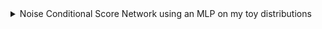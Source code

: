 <details>
<summary>Noise Conditional Score Network using an MLP on my toy distributions</summary>

I've reimplemented a Noise Conditional Score Network (NSCN) based on the "[Generative Modeling by Estimating Gradients of the Data Distribution](https://arxiv.org/abs/1907.05600)" paper by Yang Song and Stefano Ermon. My NSCN is a $3$-layer MLP with soft plus activation functions since the authors also used a similar architecture on their toy examples.


We trained our model with 1000 epochs (about 7-8 min of training). The first column gives vector fields corresponding to the estimated score functions for perturbed data distributions with $\sigma=0.01$. The second column shows generated samples in red and real samples in blue. The last column also shows a partial trajectory by the Annealed Langevin Dynamics (ignoring the first 250 steps). The score of a distribution $p(x)$ is $\nabla_x \log p(x)$

- First test case: A standard normal distribution split in two

| <img src="https://github.com/Zenchiyu/deep-learning-implementations/assets/49496107/3701fc95-8507-4502-a321-5d934d357cc8" width=300> | <img src="https://github.com/Zenchiyu/deep-learning-implementations/assets/49496107/a2a6368a-d555-423d-b822-ae5c39066f41" width=300> | <img src="https://github.com/Zenchiyu/deep-learning-implementations/assets/49496107/2ffb1442-1d6b-468d-8381-3a6f36a019bc" width=300>
|:--:| :--:| :--:|

We created the data distribution by cutting a standard normal distribution in two and pushing the two parts by $1$ unit away from $0$.

- Second test case: A distribution in the form of a heart


| <img src="https://github.com/Zenchiyu/deep-learning-implementations/assets/49496107/b15b39d7-4ca1-4747-9e39-d327b4baab44" width=300> | <img src="https://github.com/Zenchiyu/deep-learning-implementations/assets/49496107/47687903-f9f0-4bea-a0fb-90bc2c32bea7" width=300> | <img src="https://github.com/Zenchiyu/deep-learning-implementations/assets/49496107/0965b333-cf0c-4f9d-83f3-f31f16748b6f" width=300>
|:--:| :--:| :--:|

Due to the annealing process (noise level reduction), we can observe that the trajectory becomes less erratic as it continues.


Model:
```
NoiseConditionalScoreNetwork(
  (layers): Sequential(
    (0): Linear(in_features=3, out_features=128, bias=True)
    (1): Softplus(beta=1, threshold=20)
    (2): Linear(in_features=128, out_features=128, bias=True)
    (3): Softplus(beta=1, threshold=20)
    (4): Linear(in_features=128, out_features=2, bias=True)
  )
)
```
The additional input feature corresponds to the standard deviation $\sigma$ in $s_\theta(x, \sigma)$.

Remark(s): We don't maximize the log-likelihood (e.g. in NVP), a surrogate such as the evidence lower bound (see VAE), or train models in an adversarial setting (e.g. GAN). Instead, the NCSN's training consists of estimating the score function of the data distribution and then using it to get samples at inference time (via the annealed Langevin dynamics, inspired by Simulated Annealing).

"Key sentences":
- Aggregating individual denoising score matching objectives 
- Score matching
- Annealed Langevin dynamics for sampling
</details>
